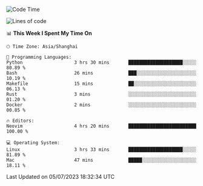 <!--START_SECTION:waka-->
![Code Time](http://img.shields.io/badge/Code%20Time-1%2C416%20hrs%202%20mins-blue)

![Lines of code](https://img.shields.io/badge/From%20Hello%20World%20I%27ve%20Written-262.0%20thousand%20lines%20of%20code-blue)

📊 **This Week I Spent My Time On** 

```text
🕑︎ Time Zone: Asia/Shanghai

💬 Programming Languages: 
Python                   3 hrs 30 mins       ████████████████████░░░░░   80.89 % 
Bash                     26 mins             ███░░░░░░░░░░░░░░░░░░░░░░   10.19 % 
Makefile                 15 mins             ██░░░░░░░░░░░░░░░░░░░░░░░   06.13 % 
Rust                     3 mins              ░░░░░░░░░░░░░░░░░░░░░░░░░   01.20 % 
Docker                   2 mins              ░░░░░░░░░░░░░░░░░░░░░░░░░   00.85 % 

🔥 Editors: 
Neovim                   4 hrs 20 mins       █████████████████████████   100.00 % 

💻 Operating System: 
Linux                    3 hrs 33 mins       ████████████████████░░░░░   81.89 % 
Mac                      47 mins             █████░░░░░░░░░░░░░░░░░░░░   18.11 % 
```


 Last Updated on 05/07/2023 18:32:34 UTC
<!--END_SECTION:waka-->
